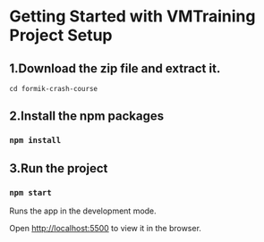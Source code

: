 # Getting Started with VMTraining Project Setup


## 1.Download the zip file and extract it. 
```cd formik-crash-course```

## 2.Install the npm packages

### `npm install`

## 3.Run the project

### `npm start`

Runs the app in the development mode.

Open [http://localhost:5500](http://localhost:5500) to view it in the browser.